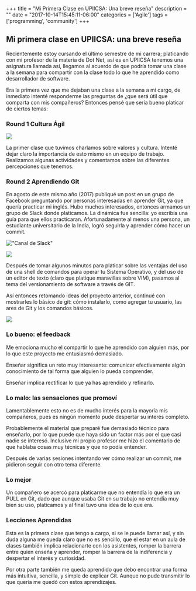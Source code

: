 +++
title = "Mi Primera Clase en UPIICSA: Una breve reseña"
description = ""
date = "2017-10-14T15:45:11-06:00"
categories = ['Agile']
tags = ['programming', 'community']
+++

## Mi primera clase en UPIICSA: una breve reseña

Recientemente estoy cursando el último semestre de mi carrera; platicando con mi profesor de la materia de Dot Net, así es en UPIICSA tenemos una asignatura llamada así, llegamos al acuerdo de que podría tomar una clase a la semana para compartir con la clase todo lo que he aprendido como desarrollador de software.

Era la primera vez que me dejaban una clase a la semana a mi cargo, de inmediato intenté responderme las preguntas de ¿que será útil que comparta con mis compañeros? Entonces pensé que sería bueno platicar de ciertos temas:

### Round 1 Cultura Ágil

![][1]

La primer clase que tuvimos charlamos sobre valores y cultura. Intenté dejar claro la importancia de esto mismo en un equipo de trabajo. Realizamos algunas actividades y comentamos sobre las diferentes percepciones que tenemos.

### Round 2 Aprendiendo Git

En agosto de este mismo año (2017) publiqué un post en un grupo de Facebook preguntando por personas interesadas en aprender Git, ya que quería practicar mi inglés. Hubo muchos interesados, entonces armamos un grupo de Slack donde platicamos. La dinámica fue sencilla: yo escribía una guía para que ellos practicaran. Afortunadamente al menos una persona, un estudiante universitario de la India, logró seguirla y aprender cómo hacer un commit.


!["Canal de Slack"][2]

![][3]

Después de tomar algunos minutos para platicar sobre las ventajas del uso de una shell de comandos para operar tu Sistema Operativo, y del uso de un editor de texto (claro que platique maravillas sobre VIM), pasamos al tema del versionamiento de software a través de GIT.

Así entonces retomando ideas del proyecto anterior, continué con mostrarles lo básico de git: cómo instalarlo, como agregar tu usuario, las ares de Git y los comandos básicos.

![][5]

### Lo bueno: el feedback

Me emociona mucho el compartir lo que he aprendido con alguien más, por lo que este proyecto me entusiasmó demasiado.

Enseñar significa un reto muy interesante: comunicar efectivamente algún conocimiento de tal forma que alguien lo pueda comprender.

Enseñar implica rectificar lo que ya has aprendido y refinarlo.

### Lo malo: las sensaciones que promoví

Lamentablemente esto no es de mucho interés para la mayoría mis compañeros, pues es ningún momento pude despertar su interés completo.

Probablemente el material que preparé fue demasiado técnico para enseñarlo, por lo que puede que haya sido un factor más por el que casi nadie se interesó. Inclusive mi propio profesor me hizo el comentario de que hablaba cosas muy técnicas y que no podía entender.

Después de varias sesiones intentando ver cómo realizar un commit, me pidieron seguir con otro tema diferente.

### Lo mejor

Un compañero se acercó para platicarme que no entendía lo que era un PULL en Git, dado que aunque usaba Git en su trabajo no entendía muy bien su uso, platicamos y al final tuvo una idea de lo que era.

### Lecciones Aprendidas

Esta es la primera clase que tengo a cargo, si se le puede llamar así, y sin duda alguna me queda claro que no es sencillo, que el estar en un aula de clases también implica relacionarte con los asistentes, romper la barrera entre quien enseña y aprender, romper la barrera de la indiferencia y despertar el interés y curiosidad.

Por otra parte también me queda aprendido que debo encontrar una forma más intuitiva, sencilla, y simple de explicar Git. Aunque no pude transmitir lo que quería me quedó con estos aprendizajes.

[1]: /blog/blog/clase/agil.png
[2]: /blog/blog/clase/git1.png
[3]: /blog/blog/clase/git2.png
[4]: /blog/blog/clase/git3.png
[5]: /blog/blog/clase/git4.png
